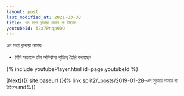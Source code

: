 ```yaml
---
layout: post
last_modified_at: 2021-03-30
title: ওম সত্য ব্রাথায়া নামায গা টাইমস
youtubeId: i2a7Pnqp9DQ
---
```

 
 
 ওম সত্য ব্রাথায়া নামায  
 
 -  যিনি সত্যকে তাঁর অবিশ্বাস্য কৃতিত্ব তৈরি করেছেন 
 
  
 
  
 
 
 
 
 
 


{% include youtubePlayer.html id=page.youtubeId %}
 
[Next]({{ site.baseurl }}{% link  split2/_posts/2019-01-28-ওম সুচায়ে নামায গা টাইমস.md%})
 

